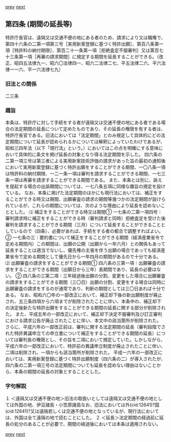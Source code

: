 [prev](/specific\markdowns\特許法\002_Mp-Ch_1-At_3.md)
[next](/specific\markdowns\特許法\004_Mp-Ch_1-At_5.md)
## 第四条 (期間の延長等)
特許庁長官は、遠隔又は交通不便の地にある者のため、請求により又は職権で、第四十六条の二第一項第三号［実用新案登録に基づく特許出願］、第百八条第一項［特許料の納付期限］、第百二十一条第一項［拒絶査定不服審判］又は第百七十三条第一項［再審の請求期間］に規定する期間を延長することができる。（改正、昭四五法律九一、昭六〇法律四一、昭六二法律二七、平五法律二六、平六法律一一六、平一六法律七九）

### 旧法との関係
二三条

### 趣旨
本条は、特許庁に対して手続をする者が遠隔又は交通不便の地にある者である場合の法定期間の延長について定めたものであり、その延長の権限を有する者は、特許庁長官である。旧法においては「法定期間」とのみ規定して具体的にどの法定期間について延長が認められるかについては解釈によっていたわけであるが、昭和三四年法（以下「現行法」という。）においてはこの点を明確にする意味において具体的に条文を掲げ延長の対象となり得る法定期間を示した。
四六条の二第一項三号は第三者による実用新案技術評価の請求があった旨の最初の通知後において実用新案登録に基づく特許出願をすることができる期間、一〇八条一項は特許料の納付期限、一二一条一項は審判を請求することができる期間、一七三条一項は再審を請求することができる期間である。
また、本条とは別に、訴えを提起する場合の出訴期間については、一七八条五項に同様な趣旨の規定を設けている。
なお、本条に掲げた法定期間のほかにも現行法においては、補正をすることができる時又は期間、出願審査の請求の期間等幾つかの法定期間が設けられているが、これらの期間については、次のような理由により延長を認めないこととした。
⑴ 補正をすることができる時又は期間① 一七条の二第一項四号︱審判請求時に補正をすることができる時（審判請求と同時）拒絶査定を受けた後審判を請求することができる期間（三月）について延長することができることとしているので（四条）、必要があれば、手続をする者の都合で調整すればよい。
② 一七条の三︱要約書について補正をすることができる期間（経済産業省令で定める期間内）この期間は、出願の公開（出願から一年六月）との関係もあって延長することは適当でないし、優先権の主張を伴う出願の場合であっても経済産業省令で定める期間として優先日から一年四月の期間があるので十分である。
⑵ 出願審査の請求をすることができる期間① 四八条の三第一項︱出願審査の請求をすることができる期間（出願日から三年）長期間であり、延長の必要はない。
② 四八条の三第二項︱三年経過後出願の分割、変更をした場合に出願審査の請求をすることができる期間（三〇日）出願の分割、変更をする場合は同時に出願審査の請求をするのが通常であり、判断の期間としては三〇日あれば十分である。
なお、昭和六〇年の一部改正において、補正却下後の新出願制度が廃止され、五三条四項から六項までが削除されたことに伴い、本条中の、補正却下の決定後新たな特許出願をすることができる期間の延長に関する部分が削除された。
また、平成五年の一部改正において、補正却下決定不服審判及び訂正審判における請求公告が廃止されたことに伴い、本文中の該当箇所が削除された。
さらに、平成六年の一部改正前は、審判に関する法定期間の延長（審判段階でされた特許異議申立ての申立書について補正をすることができる期間の延長）については審判長の権限とし、その旨を二項において規定していた。しかしながら、平成六年の一部改正において、特許前の異議申立制度が廃止されたことに伴い、二項は削除され、一項からも該当箇所が削除された。
平成一六年の一部改正においては、実用新案登録に基づく特許出願制度（四六条の二）が導入されたが、四六条の二第一項三号の法定期間についても延長を認めない理由はないことから、本条の期間の延長の対象とすることとした。

### 字句解説
１ ＜遠隔又は交通不便の地＞旧法の取扱いとしては遠隔又は交通不便の地としては外国の地、伊豆諸島・小笠原諸島なお、旧法においては外(cid:12641)?国(cid:12641)?又は遠隔若しくは交通不便の地となっているが、現行法においては、外国は全て遠隔の地で読むことにした。
２ ＜延長＞法定期間の経過前に延長の処分のあることが必要で、期間の経過後においては本条は適用されない。

[prev](/specific\markdowns\特許法\002_Mp-Ch_1-At_3.md)
[next](/specific\markdowns\特許法\004_Mp-Ch_1-At_5.md)